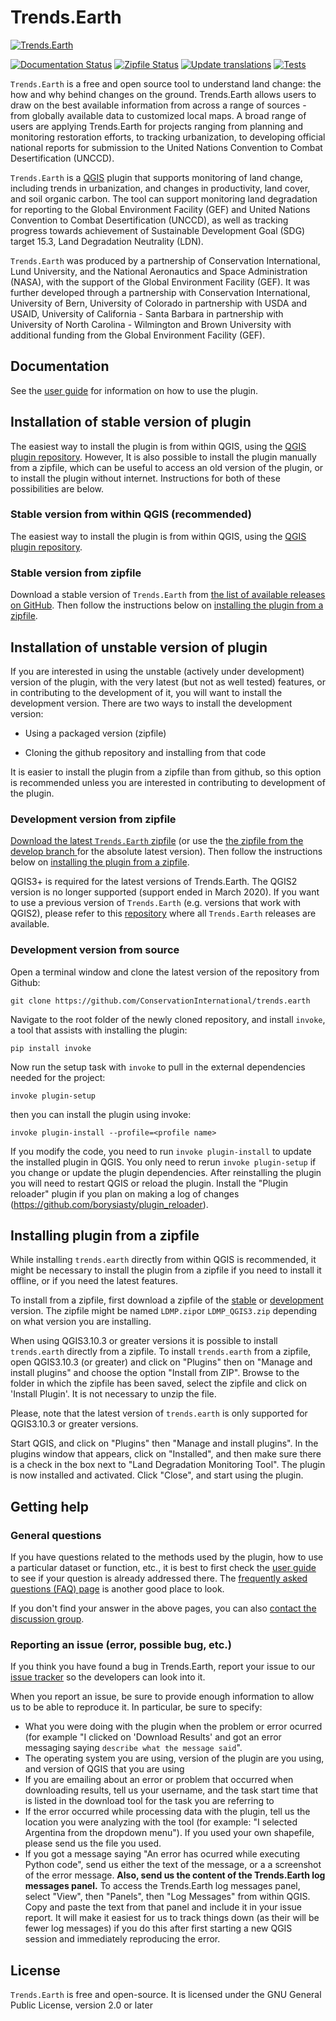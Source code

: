 # Trends.Earth

[![Trends.Earth](https://s3.amazonaws.com/trends.earth/sharing/trends_earth_logo_bl_600width.png)](http://trends.earth)

[![Documentation Status](https://readthedocs.org/projects/trendsearth/badge/?version=latest)](https://trendsearth.readthedocs.io/en/latest/?badge=latest)
[![Zipfile Status](https://github.com/ConservationInternational/trends.earth/actions/workflows/build_zipfile.yaml/badge.svg)](https://github.com/ConservationInternational/trends.earth/actions/workflows/build_zipfile.yaml)
[![Update translations](https://github.com/ConservationInternational/trends.earth/actions/workflows/translation_update.yaml/badge.svg)](https://github.com/ConservationInternational/trends.earth/actions/workflows/translation_update.yaml)
[![Tests](https://github.com/ConservationInternational/trends.earth/actions/workflows/test.yaml/badge.svg)](https://github.com/ConservationInternational/trends.earth/actions/workflows/test.yaml)

`Trends.Earth` is a free and open source tool to understand land change: the how and why
behind changes on the ground. Trends.Earth allows users to draw on the best available
information from across a range of sources - from globally available data to customized
local maps. A broad range of users are applying Trends.Earth for projects ranging from
planning and monitoring restoration efforts, to tracking urbanization, to developing
official national reports for submission to the United Nations Convention to Combat
Desertification (UNCCD).

`Trends.Earth` is a [QGIS](http://www.qgis.org) plugin that supports monitoring of land
change, including trends in urbanization, and changes in productivity, land cover, and
soil organic carbon. The tool can support monitoring land degradation for reporting to
the Global Environment Facility (GEF) and United Nations Convention to Combat
Desertification (UNCCD), as well as tracking progress towards achievement of Sustainable
Development Goal (SDG) target 15.3, Land Degradation Neutrality (LDN).

`Trends.Earth` was produced by a partnership of Conservation International, Lund
University, and the National Aeronautics and Space Administration (NASA), with
the support of the Global Environment Facility (GEF). It was further developed
through a partnership with Conservation International, University of Bern,
University of Colorado in partnership with USDA and USAID, University of California -
Santa Barbara in partnership with University of North Carolina - Wilmington and Brown
University with additional funding from the Global Environment Facility (GEF).

## Documentation

See the [user guide](http://trends.earth) for information on how to use
the plugin.

## Installation of stable version of plugin

The easiest way to install the plugin is from within QGIS, using the [QGIS
plugin repository](http://plugins.qgis.org/plugins/LDMP/). However, It is also
possible to install the plugin manually from a zipfile, which can be useful to
access an old version of the plugin, or to install the plugin without internet.
Instructions for both of these possibilities are below.

### Stable version from within QGIS (recommended)

The easiest way to install the plugin is from within QGIS, using the [QGIS
plugin repository](http://plugins.qgis.org/plugins/LDMP/).

### Stable version from zipfile

Download a stable version of `Trends.Earth` from
[the list of available releases on
GitHub](https://github.com/ConservationInternational/trends.earth/releases). Then follow
the instructions below on [installing the plugin from a
zipfile](#installing-plugin-from-a-zipfile).

## Installation of unstable version of plugin

If you are interested in using the unstable (actively under development) version of the
plugin, with the very latest (but not as well tested) features, or in contributing to
the development of it, you will want to install the development version. There are
two ways to install the development version:

- Using a packaged version (zipfile)

- Cloning the github repository and installing from that code

It is easier to install the plugin from a zipfile than from github, so this
option is recommended unless you are interested in contributing to development
of the plugin.

### Development version from zipfile

[Download the latest `Trends.Earth` zipfile](https://s3.amazonaws.com/trends.earth/sharing/LDMP_main.zip) (or use the
[the zipfile from the develop branch
](https://s3.amazonaws.com/trends.earth/sharing/LDMP_develop.zip) for the absolute
latest version). Then follow the instructions below on [installing the plugin
from a zipfile](#installing-plugin-from-a-zipfile).

QGIS3+ is required for the latest versions of Trends.Earth. The QGIS2 version is no
longer supported (support ended in March 2020). If you want to use a previous version of
`Trends.Earth` (e.g. versions that work with QGIS2), please refer to this
[repository](https://github.com/ConservationInternational/trends.earth/releases) where
all `Trends.Earth` releases are available.

### Development version from source

Open a terminal window and clone the latest version of the repository from
Github:

```
git clone https://github.com/ConservationInternational/trends.earth
```

Navigate to the root folder of the newly cloned repository, and install
`invoke`, a tool that assists with installing the plugin:

```
pip install invoke
```

Now run the setup task with `invoke` to pull in the external dependencies needed
for the project:

```
invoke plugin-setup
```

then you can install the plugin using invoke:

```
invoke plugin-install --profile=<profile name>
```

If you modify the code, you need to run `invoke plugin-install` to update the
installed plugin in QGIS. You only need to rerun `invoke plugin-setup` if you
change or update the plugin dependencies. After reinstalling the plugin you
will need to restart QGIS or reload the plugin. Install the "Plugin reloader"
plugin if you plan on making a log of changes
(https://github.com/borysiasty/plugin_reloader).

## Installing plugin from a zipfile

While installing `trends.earth` directly from within QGIS is recommended, it
might be necessary to install the plugin from a zipfile if you need to install
it offline, or if you need the latest features.

To install from a zipfile, first download a zipfile of the
[stable](#stable-version-from-zipfile) or
[development](#development-version-from-zipfile) version. The zipfile might be
named `LDMP.zip`or `LDMP_QGIS3.zip` depending on what
version you are installing.

When using QGIS3.10.3 or greater versions it is possible to install `trends.earth`
directly from a zipfile. To install `trends.earth` from a zipfile, open QGIS3.10.3
(or greater) and click on "Plugins" then on "Manage and install plugins" and
choose the option "Install from ZIP". Browse to the folder in which the zipfile
has been saved, select the zipfile and click on 'Install Plugin'.
It is not necessary to unzip the file.

Please, note that the latest version of `trends.earth` is only supported for
QGIS3.10.3 or greater versions.

Start QGIS, and click on "Plugins" then "Manage and install plugins". In the
plugins window that appears, click on "Installed", and then make sure there is
a check in the box next to "Land Degradation Monitoring Tool". The plugin is
now installed and activated. Click "Close", and start using the plugin.

## Getting help

### General questions

If you have questions related to the methods used by the plugin, how to use a
particular dataset or function, etc., it is best to first check the [user
guide](http://trends.earth/docs/en) to see if your question is already
addressed there. The [frequently asked questions (FAQ)
page](http://trends.earth/docs/en/about/faq.html) is another good place to
look.

If you don't find your answer in the above pages, you can also [contact the
discussion group](https://groups.google.com/forum/#!forum/trends_earth_users).

### Reporting an issue (error, possible bug, etc.)

If you think you have found a bug in Trends.Earth, report your issue to our
[issue
tracker](https://github.com/ConservationInternational/trends.earth/issues) so
the developers can look into it.

When you report an issue, be sure to provide enough information to allow us to
be able to reproduce it. In particular, be sure to specify:

- What you were doing with the plugin when the problem or error ocurred (for
  example "I clicked on 'Download Results' and got an error messaging saying
  `describe what the message said`".
- The operating system you are using, version of the plugin are you using, and
  version of QGIS that you are using
- If you are emailing about an error or problem that occurred when downloading
  results, tell us your username, and the task start time that is listed in the
  download tool for the task you are referring to
- If the error occurred while processing data with the plugin, tell us the
  location you were analyzing with the tool (for example: "I selected Argentina
  from the dropdown menu"). If you used your own shapefile, please send us the
  file you used.
- If you got a message saying "An error has ocurred while executing Python
  code", send us either the text of the message, or a a screenshot of the error
  message. **Also, send us the content of the Trends.Earth log messages
  panel.** To access the Trends.Earth log messages panel, select "View", then
  "Panels", then "Log Messages" from within QGIS. Copy and paste the text from
  that panel and include it in your issue report. It will make it easiest for
  us to track things down (as their will be fewer log messages) if you do this
  after first starting a new QGIS session and immediately reproducing the
  error.

## License

`Trends.Earth` is free and open-source. It is licensed under the GNU General
Public License, version 2.0 or later
